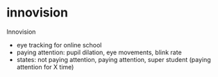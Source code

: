 # innovision
Innovision

- eye tracking for online school
- paying attention: pupil dilation, eye movements, blink rate
- states: not paying attention, paying attention, super student (paying attention for X time)
